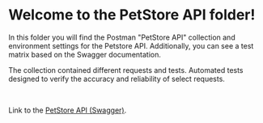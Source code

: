 <h1>Welcome to the PetStore API folder!</h1>
<div>
<p>In this folder you will find the Postman "PetStore API" collection and environment settings for the Petstore API. Additionally, you can see a test matrix based on the Swagger documentation.</p>
<p>The collection contained different requests and tests. Automated tests designed to verify the accuracy and reliability of select requests. </p>
</br>
<p>Link to the <a href="https://petstore.swagger.io/" target= "_blank"> PetStore API (Swagger)</a>. </p>
</div>
